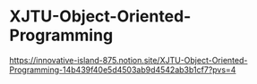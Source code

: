 # XJTU-Object-Oriented-Programming
https://innovative-island-875.notion.site/XJTU-Object-Oriented-Programming-14b439f40e5d4503ab9d4542ab3b1cf7?pvs=4
